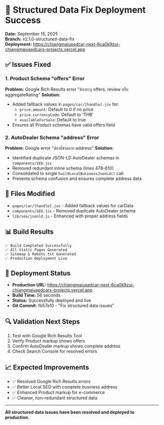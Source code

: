 # 🎯 Structured Data Fix Deployment Success

**Date:** September 15, 2025  
**Branch:** v2.1.0-structured-data-fix  
**Deployment:** https://chiangmaiusedcar-next-6ca0k9zui-chiangmaiusedcars-projects.vercel.app

## ✅ Issues Fixed

### 1. Product Schema "offers" Error

**Problem:** Google Rich Results error "ต้องระบุ offers, review หรือ aggregateRating" **Solution:**

- Added fallback values in `pages/car/[handle].jsx` for:
  - `price.amount`: Default to 0 if no price
  - `price.currencyCode`: Default to 'THB'
  - `availableForSale`: Default to true
- Ensures all Product schemas have valid offers field

### 2. AutoDealer Schema "address" Error

**Problem:** Google error "ช่องที่ขาดหาย address" **Solution:**

- Identified duplicate JSON-LD AutoDealer schemas in `components/SEO.jsx`
- Removed redundant inline schema (lines 478-610)
- Consolidated to single `buildLocalBusinessJsonLd()` call
- Prevents schema confusion and ensures complete address data

## 🔧 Files Modified

- `pages/car/[handle].jsx` - Added fallback values for carData
- `components/SEO.jsx` - Removed duplicate AutoDealer schema
- `lib/seo/jsonld.js` - Enhanced with proper address fields

## 📊 Build Results

```
✅ Build Completed Successfully
✅ All Static Pages Generated
✅ Sitemap & Robots.txt Generated
✅ Production Deployment Live
```

## 🚀 Deployment Status

- **Production URL:** https://chiangmaiusedcar-next-6ca0k9zui-chiangmaiusedcars-projects.vercel.app
- **Build Time:** 56 seconds
- **Status:** Successfully deployed and live
- **Git Commit:** fb57e10 - "Fix structured data issues"

## 🔍 Validation Next Steps

1. Test with Google Rich Results Tool
2. Verify Product markup shows offers
3. Confirm AutoDealer markup shows complete address
4. Check Search Console for resolved errors

## 📈 Expected Improvements

- ✅ Resolved Google Rich Results errors
- ✅ Better Local SEO with complete business address
- ✅ Enhanced Product markup for e-commerce
- ✅ Cleaner, non-redundant structured data

---

**All structured data issues have been resolved and deployed to production.**
